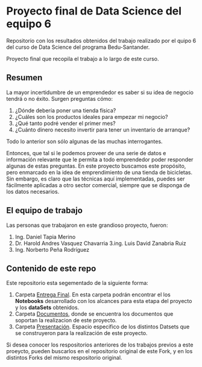 # Proyecto final de Data Science del equipo 6

Repositorio con los resultados obtenidos del trabajo realizado por el quipo 6 del curso de Data Science del programa Bedu-Santander.

Proyecto final que recopila el trabajo a lo largo de este curso.

## Resumen

La mayor incertidumbre de un emprendedor es saber si su idea de negocio tendrá o no éxito. Surgen preguntas cómo:

1.	¿Dónde debería poner una tienda física?
2.	¿Cuáles son los productos ideales para empezar mi negocio?
3.	¿Qué tanto podré vender el primer mes?
4.	¿Cuánto dinero necesito invertir para tener un inventario de arranque?

Todo lo anterior son sólo algunas de las muchas interrogantes. 

Entonces, que tal si le podemos proveer de una serie de datos e información relevante que le permita a todo emprendedor poder responder algunas de estas preguntas.
En este proyecto buscamos este propósito, pero enmarcado en la idea de emprendimiento de una tienda de bicicletas.
Sin embargo, es claro que las técnicas aquí implementadas, puedes ser fácilmente aplicadas a otro sector comercial, siempre que se disponga de los datos necesarios.

## El equipo de trabajo

Las personas que trabajaron en este grandioso proyecto, fueron:

1. Ing. Daniel Tapia Merino
2. Dr. Harold Andres Vasquez Chavarria
3.ing. Luis David Zanabria Ruiz
4. Ing. Norberto Peña Rodríguez


## Contenido de este repo

Este repositorio esta segementado de la siguiente forma:

1. Carpeta [Entrega Final](https://github.com/DrMalvavisco/final_project-ds_santander-f3-team6-machine_learning_in_Python/tree/main/Entrega_Final_Procesamiento_DanielTapia_LuisZanabria_NorbertoPena_HaroldVasquez). En esta carpeta podrán encontrar el los **Notebooks**  desarrollado con los alcances para esta etapa del proyecto y los **dataSets** obtenidos.
2. Carpeta [Documentos](https://github.com/DrMalvavisco/final_project-ds_santander-f3-team6-machine_learning_in_Python/tree/main/Documentos), donde se encuentra los documentos que soportan la realizacion de este proyecto.
3. Carpeta [Presentación](https://github.com/DrMalvavisco/final_project-ds_santander-f3-team6-machine_learning_in_Python/tree/main/Presentacion). Espacio especifico de los distintos Datsets que se construyeron para la realización de este proyecto.

Si desea conocer los respositorios anteriores de los trabajos previos a este proeycto, pueden buscarlos en el repositorio original de este Fork, y en los distintos Forks del mismo respositorio original.
